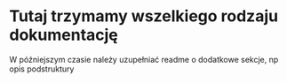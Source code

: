 # Tutaj trzymamy wszelkiego rodzaju dokumentację #
W późniejszym czasie należy uzupełniać readme o dodatkowe sekcje, np opis podstruktury

